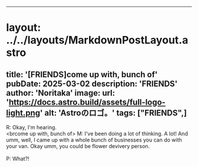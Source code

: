 
---
# layout: ../../layouts/MarkdownPostLayout.astro
title: '[FRIENDS]come up with, bunch of'
pubDate: 2025-03-02
description: 'FRIENDS'
author: 'Noritaka'
image:
    url: 'https://docs.astro.build/assets/full-logo-light.png'
    alt: 'Astroのロゴ。'
tags: ["FRIENDS",]
---

R: Okay, I'm hearing.<br>
<brcome up with, bunch of>
M: I've been doing a lot of thinking. A lot! And umm, well, I came up with a whole bunch of businesses you can do with your van. Okay umm, you could be flower devivery person.<br>
<br>
P: What?!<br>
<br>
